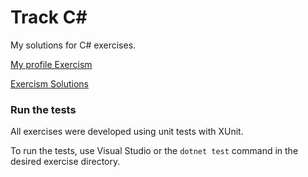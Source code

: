 # Track C#

My solutions for C# exercises.

[My profile Exercism](https://exercism.org/profiles/stefanilima)

[Exercism Solutions](https://exercism.org/profiles/stefanilima/solutions)

### Run the tests

All exercises were developed using unit tests with XUnit.

To run the tests, use Visual Studio or the `dotnet test` command in the desired exercise directory.